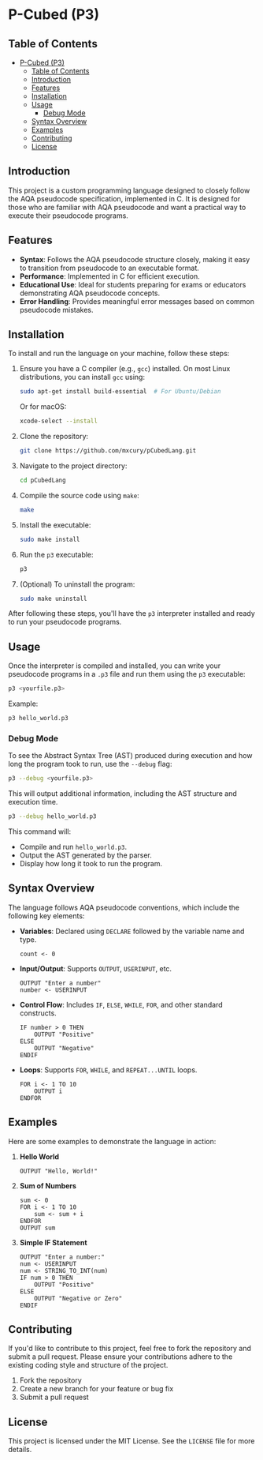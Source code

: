 # P-Cubed (P3)

## Table of Contents

- [P-Cubed (P3)](#p-cubed-p3)
  - [Table of Contents](#table-of-contents)
  - [Introduction](#introduction)
  - [Features](#features)
  - [Installation](#installation)
  - [Usage](#usage)
    - [Debug Mode](#debug-mode)
  - [Syntax Overview](#syntax-overview)
  - [Examples](#examples)
  - [Contributing](#contributing)
  - [License](#license)

## Introduction

This project is a custom programming language designed to closely follow the AQA pseudocode specification, implemented in C. It is designed for those who are familiar with AQA pseudocode and want a practical way to execute their pseudocode programs.

## Features

- **Syntax**: Follows the AQA pseudocode structure closely, making it easy to transition from pseudocode to an executable format.
- **Performance**: Implemented in C for efficient execution.
- **Educational Use**: Ideal for students preparing for exams or educators demonstrating AQA pseudocode concepts.
- **Error Handling**: Provides meaningful error messages based on common pseudocode mistakes.
  
## Installation

To install and run the language on your machine, follow these steps:

1. Ensure you have a C compiler (e.g., `gcc`) installed. On most Linux distributions, you can install `gcc` using:

    ```bash
    sudo apt-get install build-essential  # For Ubuntu/Debian
    ```

    Or for macOS:

    ```bash
    xcode-select --install
    ```

2. Clone the repository:

    ```bash
    git clone https://github.com/mxcury/pCubedLang.git
    ```

3. Navigate to the project directory:

    ```bash
    cd pCubedLang
    ```

4. Compile the source code using `make`:

    ```bash
    make
    ```

5. Install the executable:

    ```bash
    sudo make install
    ```

6. Run the `p3` executable:

    ```bash
    p3
    ```

7. (Optional) To uninstall the program:

    ```bash
    sudo make uninstall
    ```

After following these steps, you'll have the `p3` interpreter installed and ready to run your pseudocode programs.

## Usage

Once the interpreter is compiled and installed, you can write your pseudocode programs in a `.p3` file and run them using the `p3` executable:

```bash
p3 <yourfile.p3>
```

Example:

```bash
p3 hello_world.p3
```

### Debug Mode

To see the Abstract Syntax Tree (AST) produced during execution and how long the program took to run, use the `--debug` flag:

```bash
p3 --debug <yourfile.p3>
```

This will output additional information, including the AST structure and execution time.

```bash
p3 --debug hello_world.p3
```

This command will:

- Compile and run `hello_world.p3`.
- Output the AST generated by the parser.
- Display how long it took to run the program.

## Syntax Overview

The language follows AQA pseudocode conventions, which include the following key elements:

- **Variables**: Declared using `DECLARE` followed by the variable name and type.

    ```pseudo
    count <- 0
    ```

- **Input/Output**: Supports `OUTPUT`, `USERINPUT`, etc.

    ```pseudo
    OUTPUT "Enter a number"
    number <- USERINPUT
    ```

- **Control Flow**: Includes `IF`, `ELSE`, `WHILE`, `FOR`, and other standard constructs.

    ```pseudo
    IF number > 0 THEN
        OUTPUT "Positive"
    ELSE
        OUTPUT "Negative"
    ENDIF
    ```

- **Loops**: Supports `FOR`, `WHILE`, and `REPEAT...UNTIL` loops.

    ```pseudo
    FOR i <- 1 TO 10
        OUTPUT i
    ENDFOR
    ```

## Examples

Here are some examples to demonstrate the language in action:

1. **Hello World**

    ```pseudo
    OUTPUT "Hello, World!"
    ```

2. **Sum of Numbers**

    ```pseudo
    sum <- 0
    FOR i <- 1 TO 10
        sum <- sum + i
    ENDFOR
    OUTPUT sum
    ```

3. **Simple IF Statement**

    ```pseudo
    OUTPUT "Enter a number:"
    num <- USERINPUT
    num <- STRING_TO_INT(num)
    IF num > 0 THEN
        OUTPUT "Positive"
    ELSE
        OUTPUT "Negative or Zero"
    ENDIF
    ```

## Contributing

If you'd like to contribute to this project, feel free to fork the repository and submit a pull request. Please ensure your contributions adhere to the existing coding style and structure of the project.

1. Fork the repository
2. Create a new branch for your feature or bug fix
3. Submit a pull request

## License

This project is licensed under the MIT License. See the `LICENSE` file for more details.
